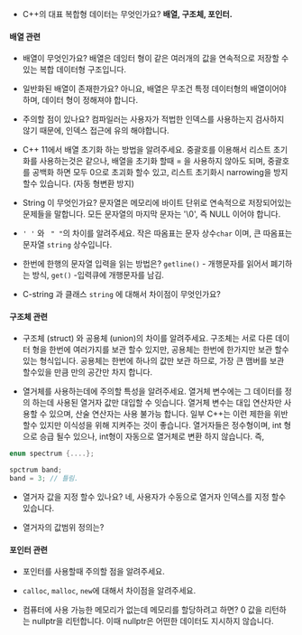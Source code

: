 - C++의 대표 복합형 데이터는 무엇인가요?
	 **배열, 구조체, 포인터.**


#### 배열 관련 
- 배열이 무엇인가요?
	 배열은 데잉터 형이 같은 여러개의 값을 연속적으로 저장할 수 있는 복합 데이터형 구조입니다.
- 일반화된 배열이 존재한가요? 
	 아니요, 배열은 무조건 특정 데이터형의 배열이어야 하며, 데이터 형이 정해져야 합니다. 
- 주의할 점이 있나요? 
	 컴파일러는 사용자가 적법한 인덱스를 사용하는지 검사하지 않기 때문에, 인덱스 접근에 유의 해야합니다. 
- C++ 11에서 배열 초기화 하는 방법을 알려주세요. 
	 중괄호를 이용해서 리스트 초기화를 사용하는것은 같으나, 배열을 초기화 할때 = 을 사용하지 않아도 되며, 중괄호를 공백화 하면 모두 0으로 초괴화 할수 있고, 리스트 초기화시 narrowing을 방지 할수 있습니다. (자동 형변환 방지)

- String 이 무엇인가요? 
	 문자열은 메모리에 바이트 단위로 연속적으로 저장되어있는 문제들을 말합니다. 모든 문자열의 마지막 문자는 '\0', 즉 NULL 이어야 합니다.
- `' '` 와 ` " "`의 차이를 알려주세요. 
	 작은 따옴표는 문자 상수`char` 이며, 큰 따옴표는 문자열 `string` 상수입니다.

- 한번에 한행의 문자열 입력을 읽는 방법은? 
	 `getline()` - 개행문자를 읽어서 폐기하는 방식, `get()` -입력큐에 개행문자를 남김. 

- C-string 과 클래스 `string` 에 대해서 차이점이 무엇인가요? 


#### 구조체 관련 
- 구조체 (struct) 와 공용체 (union)의 차이를 알려주세요. 
	 구조체는 서로 다른 데이터 형을 한번에 여러가지를 보관 할수 있지만, 공용체는 한번에 한가지만 보관 할수 있는 형식입니다. 공용체는 한번에 하나의 값만 보관 하므로, 가장 큰 맴버를 보관 할수있을 만큼 만의 공간만 차지 합니다. 

- 열거체를 사용하는데에 주의할 특성을 알려주세요. 
	 열거체 변수에는 그 데이터를 정의 하는데 사용된 열거자 값만 대입할 수 잇습니다. 
	 열거체 변수는 대입 연산자만 사용할 수 있으며, 산술 연산자는 사용 불가능 합니다.
	 일부 C++는 이런 제한을 위반 할수 있지만 이식성을 위해 지켜주는 것이 좋습니다. 
	 열거자들은 정수형이며, int 형으로 승급 될수 있으나, int형이 자동으로 열거체로 변환 하지 않습니다. 즉,
```cpp 
enum spectrum {....};

spctrum band; 
band = 3; // 틀림. 
```

- 열거자 값을 지정 할수 있나요?
	 네, 사용자가 수동으로 열거자 인덱스를 지정 할수 있습니다.

- 열거자의 값범위 정의는? 


#### 포인터 관련 

- 포인터를 사용할때 주의할 점을 알려주세요. 


- `calloc`, `malloc`, `new`에 대해서 차이점을 알려주세요. 


- 컴퓨터에 사용 가능한 메모리가 없는데 메모리를 할당하려고 하면?
	 0 값을 리턴하는 nullptr을 리턴합니다. 이때 nullptr은 어떤한 데이터도 지시하지 않습니다. 